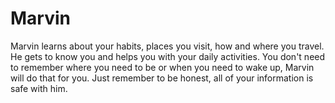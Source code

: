 Marvin
======
Marvin learns about your habits, places you visit, how and where you travel. He gets to know you and helps you with your daily activities. You don't need to remember where you need to be or when you need to wake up, Marvin will do that for you. Just remember to be honest, all of your information is safe with him.
